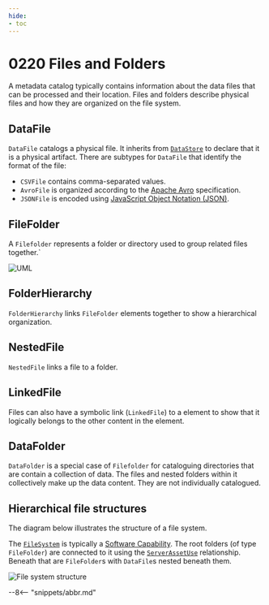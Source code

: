 ```yaml
---
hide:
- toc
---
```


<!-- SPDX-License-Identifier: CC-BY-4.0 -->
<!-- Copyright Contributors to the ODPi Egeria project. -->

# 0220 Files and Folders

A metadata catalog typically contains information about the data files that can be processed and their location.   Files and folders describe physical files and how they are organized on the file system.

## DataFile

`DataFile` catalogs a physical file.  It inherits from [`DataStore`](./types/2/0210-Data-Stores) to declare that it is a physical artifact.  There are subtypes for `DataFile` that identify the format of the file:

- `CSVFile` contains comma-separated values.
- `AvroFile` is organized according to the [Apache Avro](https://avro.apache.org) specification.
- `JSONFile` is encoded using [JavaScript Object Notation (JSON)](https://www.json.org/json-en.html).


## FileFolder

A `Filefolder` represents a folder or directory used to group related files together.`

![UML](0220-Files-and-Folders.svg)


## FolderHierarchy

`FolderHierarchy` links `FileFolder` elements together to show a hierarchical organization.

## NestedFile

`NestedFile` links a file to a folder.

## LinkedFile

Files can also have a symbolic link (`LinkedFile`) to a element to show that it logically belongs to the other content in the element.

## DataFolder

`DataFolder` is a special case of `Filefolder` for cataloguing directories that are contain a collection of data.  The files and nested folders within it collectively make up the data content.  They are not individually catalogued.

## Hierarchical file structures

The diagram below illustrates the structure of a file system.

The [`FileSystem`](./types/0/0056-Resource-Managers) is typically a [Software Capability](./types/0/0042-Software-Capabilities).
The root folders (of type `FileFolder`) are connected to it using the
[`ServerAssetUse`](./types/0/0045-Servers-and-Assets) relationship.
Beneath that are `FileFolder`s with `DataFile`s nested beneath them.
 

![File system structure](0220-Files-and-Folders-Example.png)

--8<-- "snippets/abbr.md"